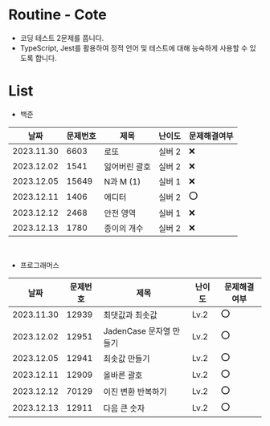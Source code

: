 # Routine - Cote

- 코딩 테스트 2문제를 풉니다.
- TypeScript, Jest를 활용하여 정적 언어 및 테스트에 대해 능숙하게 사용할 수 있도록 합니다.

# List

- 백준

| 날짜       | 문제번호 | 제목          | 난이도 | 문제해결여부 |
| ---------- | -------- | ------------- | ------ | ------------ |
| 2023.11.30 | 6603     | 로또          | 실버 2 | ❌           |
| 2023.12.02 | 1541     | 잃어버린 괄호 | 실버 2 | ❌           |
| 2023.12.05 | 15649    | N과 M (1)     | 실버 1 | ❌           |
| 2023.12.11 | 1406     | 에디터        | 실버 2 | ⭕️          |
| 2023.12.12 | 2468     | 안전 영역     | 실버 1 | ❌           |
| 2023.12.13 | 1780     | 종이의 개수   | 실버 2 | ❌           |

<br>

- 프로그래머스

| 날짜       | 문제번호 | 제목                    | 난이도 | 문제해결여부 |
| ---------- | -------- | ----------------------- | ------ | ------------ |
| 2023.11.30 | 12939    | 최댓값과 최솟값         | Lv.2   | ⭕️          |
| 2023.12.02 | 12951    | JadenCase 문자열 만들기 | Lv.2   | ⭕️          |
| 2023.12.05 | 12941    | 최솟값 만들기           | Lv.2   | ⭕️          |
| 2023.12.11 | 12909    | 올바른 괄호             | Lv.2   | ⭕️          |
| 2023.12.12 | 70129    | 이진 변환 반복하기      | Lv.2   | ⭕️          |
| 2023.12.13 | 12911    | 다음 큰 숫자            | Lv.2   | ⭕️          |
